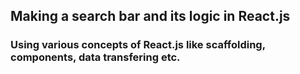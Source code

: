 ## Making a search bar and its logic in React.js

### Using various concepts of React.js like scaffolding, components, data transfering etc.
